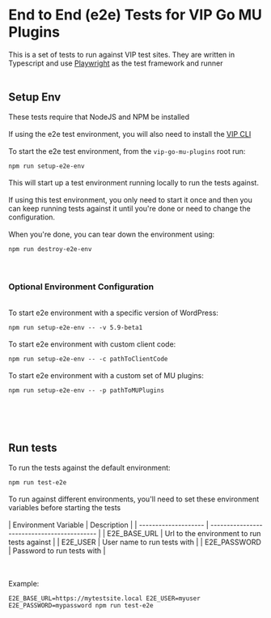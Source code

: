 # End to End (e2e) Tests for VIP Go MU Plugins

This is a set of tests to run against VIP test sites. They are written in Typescript and use [Playwright](https://playwright.dev/) as the test framework and runner
<br />
<br />
## Setup Env

These tests require that NodeJS and NPM be installed
<br />
<br />
If using the e2e test environment, you will also need to install the [VIP CLI](https://docs.wpvip.com/technical-references/vip-cli/installing-vip-cli/)
<br />
<br />
To start the e2e test environment, from the `vip-go-mu-plugins` root run:
  
`npm run setup-e2e-env`
<br />
<br />
This will start up a test environment running locally to run the tests against.
<br />
<br />
If using this test environment, you only need to start it once and then you can keep running tests against it until you're done or need to change the configuration.
<br />
<br />
When you're done, you can tear down the environment using:
  
`npm run destroy-e2e-env`
<br />
<br />
<br />

### Optional Environment Configuration
<br />
To start e2e environment with a specific version of WordPress:
  
`npm run setup-e2e-env -- -v 5.9-beta1`
<br />
<br />
To start e2e environment with custom client code:
  
`npm run setup-e2e-env -- -c pathToClientCode`
<br />
<br />
To start e2e environment with a custom set of MU plugins:
  
`npm run setup-e2e-env -- -p pathToMUPlugins`

<br />
<br />
<br />

## Run tests
To run the tests against the default environment:
  
`npm run test-e2e`
<br />
<br />
To run against different environments, you'll need to set these environment variables before starting the tests
<br />
<br />
| Environment Variable | Description                                 |
| -------------------- | ------------------------------------------- |
| E2E_BASE_URL         | Url to the environment to run tests against |
| E2E_USER             | User name to run tests with                 |
| E2E_PASSWORD         | Password to run tests with                  |

<br />
<br />
Example:
  
`E2E_BASE_URL=https://mytestsite.local E2E_USER=myuser E2E_PASSWORD=mypassword npm run test-e2e`

